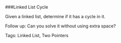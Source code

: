 ###Linked List Cycle

Given a linked list, determine if it has a cycle in it.

Follow up:
Can you solve it without using extra space? 

Tags: Linked List, Two Pointers
